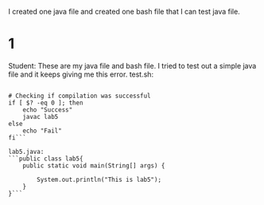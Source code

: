 I created one java file and created one bash file that I can test java file.

# 1
Student: These are my java file and bash file. I tried to test out a simple java file and it keeps giving me this error.
test.sh:
```javac lab5.java

# Checking if compilation was successful
if [ $? -eq 0 ]; then
    echo "Success"
    javac lab5
else
    echo "Fail"
fi```

lab5.java:
```public class lab5{
    public static void main(String[] args) {
        
        System.out.println("This is lab5");
    }
}```
